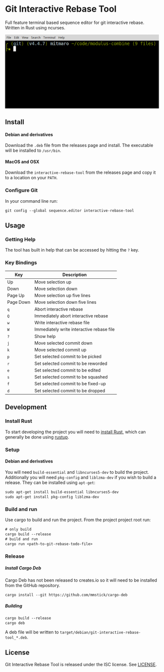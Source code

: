 # Git Interactive Rebase Tool

Full feature terminal based sequence editor for git interactive rebase. Written in Rust using ncurses.

![Image](git-interactive-tool.gif?raw=true)

## Install

#### Debian and derivatives

Download the `.deb` file from the releases page and install. The executable will be installed to `/usr/bin`.

#### MacOS and OSX

Download the `interactive-rebase-tool` from the releases page and copy it to a location on your `PATH`.

### Configure Git

In your command line run:

    git config --global sequence.editor interactive-rebase-tool

## Usage

### Getting Help

The tool has built in help that can be accessed by hitting the `?` key.

### Key Bindings

| Key          | Description |
| ------------ | ----------- |
|  Up          | Move selection up |
|  Down        | Move selection down |
|  Page Up     | Move selection up five lines |
|  Page Down   | Move selection down five lines |
|  `q`         | Abort interactive rebase |
|  `Q`         | Immediately abort interactive rebase |
|  `w`         | Write interactive rebase file |
|  `W`         | Immediately write interactive rebase file |
|  `?`         | Show help |
|  `j`         | Move selected commit down |
|  `k`         | Move selected commit up |
|  `p`         | Set selected commit to be picked |
|  `r`         | Set selected commit to be reworded |
|  `e`         | Set selected commit to be edited |
|  `s`         | Set selected commit to be squashed |
|  `f`         | Set selected commit to be fixed-up |
|  `d`         | Set selected commit to be dropped |


## Development

### Install Rust

To start developing the project you will need to [install Rust](https://doc.rust-lang.org/book/getting-started.html),
which can generally be done using [rustup](https://www.rustup.rs/).

### Setup

#### Debian and derivatives

You will need `build-essential` and `libncurses5-dev` to build the project.
Additionally you will need `pkg-config` and `liblzma-dev` if you wish to build
a release. They can be installed using `apt-get`:

    sudo apt-get install build-essential libncurses5-dev
    sudo apt-get install pkg-config liblzma-dev


### Build and run

Use cargo to build and run the project. From the project project root run:

    # only build
    cargo build --release
    # build and run
    cargo run <path-to-git-rebase-todo-file>


### Release

##### Install Cargo Deb

Cargo Deb has not been released to creates.io so it will need to be installed from the GitHub repository.

    cargo install --git https://github.com/mmstick/cargo-deb


##### Building

    cargo build --release
    cargo deb

A deb file will be written to `target/debian/git-interactive-rebase-tool_*.deb`.

## License

Git Interactive Rebase Tool is released under the ISC license. See [LICENSE](LICENSE).
